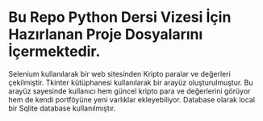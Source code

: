 # Bu Repo Python Dersi Vizesi İçin Hazırlanan Proje Dosyalarını İçermektedir.
Selenium kullanılarak bir web sitesinden Kripto paralar ve değerleri çekilmiştir.
Tkinter kütüphanesi kullanılarak bir arayüz oluşturulmuştur.
Bu arayüz sayesinde kullanıcı hem güncel kripto para ve değerlerini görüyor hem de kendi portföyüne yeni varlıklar ekleyebiliyor.
Database olarak local bir Sqlite database kullanılmıştır.
